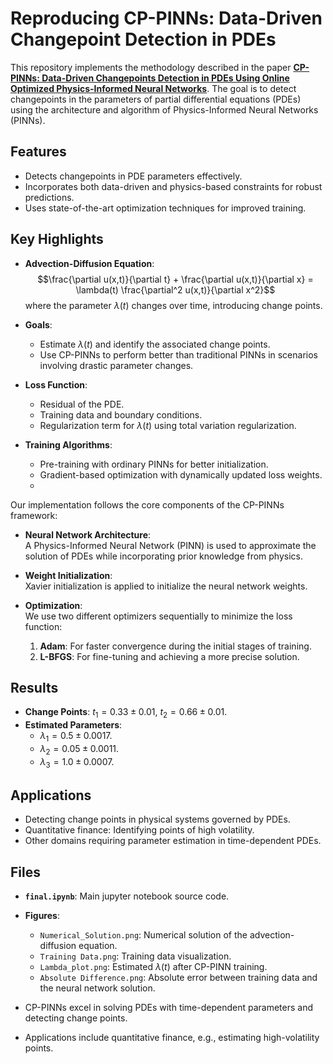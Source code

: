# Reproducing CP-PINNs: Data-Driven Changepoint Detection in PDEs

This repository implements the methodology described in the paper [**CP-PINNs: Data-Driven Changepoints Detection in PDEs Using Online Optimized Physics-Informed Neural Networks**](https://arxiv.org/abs/2208.08626). The goal is to detect changepoints in the parameters of partial differential equations (PDEs) using the architecture and algorithm of Physics-Informed Neural Networks (PINNs).

## Features

- Detects changepoints in PDE parameters effectively.
- Incorporates both data-driven and physics-based constraints for robust predictions.
- Uses state-of-the-art optimization techniques for improved training.

## Key Highlights
- **Advection-Diffusion Equation**: 
  $$\frac{\partial u(x,t)}{\partial t} + \frac{\partial u(x,t)}{\partial x} = \lambda(t) \frac{\partial^2 u(x,t)}{\partial x^2}$$
  where the parameter $\lambda(t)$ changes over time, introducing change points.

- **Goals**:
  - Estimate $\lambda(t)$ and identify the associated change points.
  - Use CP-PINNs to perform better than traditional PINNs in scenarios involving drastic parameter changes.

- **Loss Function**:
  - Residual of the PDE.
  - Training data and boundary conditions.
  - Regularization term for $\lambda(t)$ using total variation regularization.

- **Training Algorithms**:
  - Pre-training with ordinary PINNs for better initialization.
  - Gradient-based optimization with dynamically updated loss weights.
  - 
Our implementation follows the core components of the CP-PINNs framework:

- **Neural Network Architecture**:  
  A Physics-Informed Neural Network (PINN) is used to approximate the solution of PDEs while incorporating prior knowledge from physics.

- **Weight Initialization**:  
  Xavier initialization is applied to initialize the neural network weights.

- **Optimization**:  
  We use two different optimizers sequentially to minimize the loss function:
  1. **Adam**: For faster convergence during the initial stages of training.
  2. **L-BFGS**: For fine-tuning and achieving a more precise solution.

## Results
- **Change Points**: $t_1 = 0.33 \pm 0.01$, $t_2 = 0.66 \pm 0.01$.
- **Estimated Parameters**:
  - $\lambda_1 = 0.5 \pm 0.0017$.
  - $\lambda_2 = 0.05 \pm 0.0011$.
  - $\lambda_3 = 1.0 \pm 0.0007$.

## Applications
- Detecting change points in physical systems governed by PDEs.
- Quantitative finance: Identifying points of high volatility.
- Other domains requiring parameter estimation in time-dependent PDEs.

## Files
- **`final.ipynb`**: Main jupyter notebook source code.
- **Figures**:
  - `Numerical_Solution.png`: Numerical solution of the advection-diffusion equation.
  - `Training Data.png`: Training data visualization.
  - `Lambda_plot.png`: Estimated $\lambda(t)$ after CP-PINN training.
  - `Absolute Difference.png`: Absolute error between training data and the neural network solution.

- CP-PINNs excel in solving PDEs with time-dependent parameters and detecting change points.
- Applications include quantitative finance, e.g., estimating high-volatility points.
